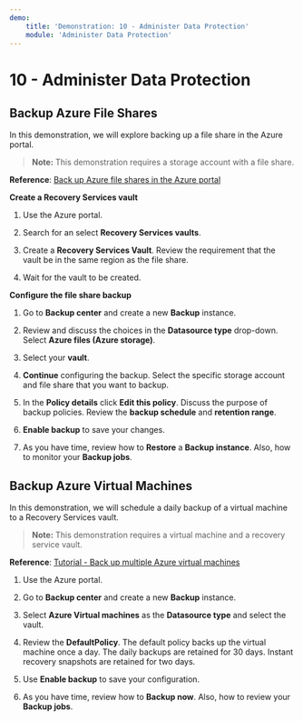 ```yaml
---
demo:
    title: 'Demonstration: 10 - Administer Data Protection'
    module: 'Administer Data Protection'
---
```


# 10 - Administer Data Protection

## Backup Azure File Shares

In this demonstration, we will explore backing up a file share in the Azure portal.

> **Note:** This demonstration requires a storage account with a file share. 

**Reference**: [Back up Azure file shares in the Azure portal](https://docs.microsoft.com/azure/backup/backup-afs)

**Create a Recovery Services vault**

1. Use the Azure portal.

1. Search for an select **Recovery Services vaults**.

1. Create a **Recovery Services Vault**. Review the requirement that the vault be in the same region as the file share. 

1. Wait for the vault to be created. 

**Configure the file share backup**

1. Go to **Backup center** and create a new **Backup** instance.

1. Review and discuss the choices in the **Datasource type** drop-down. Select **Azure files (Azure storage)**. 

1. Select your **vault**.

1. **Continue** configuring the backup. Select the specific storage account and file share that you want to backup.  

1. In the **Policy details** click **Edit this policy**. Discuss the purpose of backup policies. Review the **backup schedule** and **retention range**.  

1. **Enable backup** to save your changes. 

1. As you have time, review how to **Restore** a **Backup instance**. Also, how to monitor your **Backup jobs**. 

## Backup Azure Virtual Machines

In this demonstration, we will schedule a daily backup of a virtual machine to a Recovery Services vault.

> **Note:** This demonstration requires a virtual machine and a recovery service vault.

**Reference**: [Tutorial - Back up multiple Azure virtual machines](https://docs.microsoft.com/azure/backup/tutorial-backup-vm-at-scale)

1. Use the Azure portal.

1. Go to **Backup center** and create a new **Backup** instance.

1. Select **Azure Virtual machines** as the **Datasource type** and select the vault.

1. Review the **DefaultPolicy**. The default policy backs up the virtual machine once a day. The daily backups are retained for 30 days. Instant recovery snapshots are retained for two days.

1. Use **Enable backup** to save your configuration.

1. As you have time, review how to **Backup now**. Also, how to review your **Backup jobs**.  

